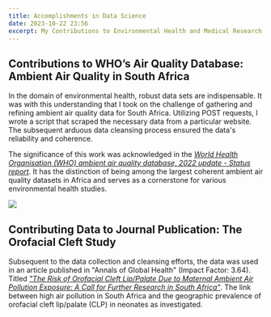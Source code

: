 ```yaml
---
title: Accomplishments in Data Science
date: 2023-10-22 23:56
excerpt: My Contributions to Environmental Health and Medical Research
---
```

## Contributions to WHO’s Air Quality Database: Ambient Air Quality in South Africa
In the domain of environmental health, robust data sets are indispensable. It was with this understanding that I took on the challenge of gathering and refining ambient air quality data for South Africa. Utilizing POST requests, I wrote a script that scraped the necessary data from a particular website. The subsequent arduous data cleansing process ensured the data's reliability and coherence.

The significance of this work was acknowledged in the [*World Health Organisation (WHO) ambient air quality database, 2022 update - Status report*](https://iris.who.int/bitstream/handle/10665/368432/9789240047693-eng.pdf?sequence=1). It has the distinction of being among the largest coherent ambient air quality datasets in Africa and serves as a cornerstone for various environmental health studies.

<a href="WHO_reference.png" target="_blank"> 
    <img src="WHO_reference.png">
</a>

## Contributing Data to Journal Publication: The Orofacial Cleft Study 
Subsequent to the data collection and cleansing efforts, the data was used in an article published in "Annals of Global Health" (Impact Factor: 3.64). Titled [*"The Risk of Orofacial Cleft Lip/Palate Due to Maternal Ambient Air Pollution Exposure: A Call for Further Research in South Africa"*](https://www.ncbi.nlm.nih.gov/pmc/articles/PMC9881443/). The link between high air pollution in South Africa and the geographic prevalence of orofacial cleft lip/palate (CLP) in neonates as investigated.
